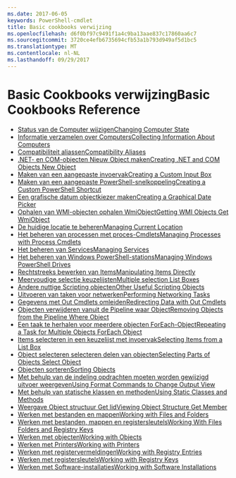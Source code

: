 ```yaml
---
ms.date: 2017-06-05
keywords: PowerShell-cmdlet
title: Basic cookbooks verwijzing
ms.openlocfilehash: d6f0bf97c9491f1a4c9ba13aae837c17860aa6c7
ms.sourcegitcommit: 3720ce4efb6735694cfb53a1b793d949af5d1bc5
ms.translationtype: MT
ms.contentlocale: nl-NL
ms.lasthandoff: 09/29/2017
---
```

# <a name="basic-cookbooks-reference"></a><span data-ttu-id="887eb-103">Basic Cookbooks verwijzing</span><span class="sxs-lookup"><span data-stu-id="887eb-103">Basic Cookbooks Reference</span></span>

- [<span data-ttu-id="887eb-104">Status van de Computer wijzigen</span><span class="sxs-lookup"><span data-stu-id="887eb-104">Changing Computer State</span></span>](Changing-Computer-State.md)
- [<span data-ttu-id="887eb-105">Informatie verzamelen over Computers</span><span class="sxs-lookup"><span data-stu-id="887eb-105">Collecting Information About Computers</span></span>](Collecting-Information-About-Computers.md)
- [<span data-ttu-id="887eb-106">Compatibiliteit aliassen</span><span class="sxs-lookup"><span data-stu-id="887eb-106">Compatibility Aliases</span></span>](Appendix-1---Compatibility-Aliases.md)
- [<span data-ttu-id="887eb-107">.NET- en COM-objecten Nieuw Object maken</span><span class="sxs-lookup"><span data-stu-id="887eb-107">Creating .NET and COM Objects  New Object </span></span>](Creating-.NET-and-COM-Objects--New-Object-.md)
- [<span data-ttu-id="887eb-108">Maken van een aangepaste invoervak</span><span class="sxs-lookup"><span data-stu-id="887eb-108">Creating a Custom Input Box</span></span>](Creating-a-Custom-Input-Box.md)
- [<span data-ttu-id="887eb-109">Maken van een aangepaste PowerShell-snelkoppeling</span><span class="sxs-lookup"><span data-stu-id="887eb-109">Creating a Custom PowerShell Shortcut</span></span>](Appendix-2---Creating-a-Custom-PowerShell-Shortcut.md)
- [<span data-ttu-id="887eb-110">Een grafische datum objectkiezer maken</span><span class="sxs-lookup"><span data-stu-id="887eb-110">Creating a Graphical Date Picker</span></span>](Creating-a-Graphical-Date-Picker.md)
- [<span data-ttu-id="887eb-111">Ophalen van WMI-objecten ophalen WmiObject</span><span class="sxs-lookup"><span data-stu-id="887eb-111">Getting WMI Objects  Get WmiObject </span></span>](Getting-WMI-Objects--Get-WmiObject-.md)
- [<span data-ttu-id="887eb-112">De huidige locatie te beheren</span><span class="sxs-lookup"><span data-stu-id="887eb-112">Managing Current Location</span></span>](Managing-Current-Location.md)
- [<span data-ttu-id="887eb-113">Het beheren van processen met proces-Cmdlets</span><span class="sxs-lookup"><span data-stu-id="887eb-113">Managing Processes with Process Cmdlets</span></span>](Managing-Processes-with-Process-Cmdlets.md)
- [<span data-ttu-id="887eb-114">Het beheren van Services</span><span class="sxs-lookup"><span data-stu-id="887eb-114">Managing Services</span></span>](Managing-Services.md)
- [<span data-ttu-id="887eb-115">Het beheren van Windows PowerShell-stations</span><span class="sxs-lookup"><span data-stu-id="887eb-115">Managing Windows PowerShell Drives</span></span>](Managing-Windows-PowerShell-Drives.md)
- [<span data-ttu-id="887eb-116">Rechtstreeks bewerken van Items</span><span class="sxs-lookup"><span data-stu-id="887eb-116">Manipulating Items Directly</span></span>](Manipulating-Items-Directly.md)
- [<span data-ttu-id="887eb-117">Meervoudige selectie keuzelijsten</span><span class="sxs-lookup"><span data-stu-id="887eb-117">Multiple selection List Boxes</span></span>](Multiple-selection-List-Boxes.md)
- [<span data-ttu-id="887eb-118">Andere nuttige Scripting objecten</span><span class="sxs-lookup"><span data-stu-id="887eb-118">Other Useful Scripting Objects</span></span>](Other-Useful-Scripting-Objects.md)
- [<span data-ttu-id="887eb-119">Uitvoeren van taken voor netwerken</span><span class="sxs-lookup"><span data-stu-id="887eb-119">Performing Networking Tasks</span></span>](Performing-Networking-Tasks.md)
- [<span data-ttu-id="887eb-120">Gegevens met Out Cmdlets omleiden</span><span class="sxs-lookup"><span data-stu-id="887eb-120">Redirecting Data with Out   Cmdlets</span></span>](Redirecting-Data-with-Out---Cmdlets.md)
- [<span data-ttu-id="887eb-121">Objecten verwijderen vanuit de Pipeline waar Object</span><span class="sxs-lookup"><span data-stu-id="887eb-121">Removing Objects from the Pipeline  Where Object </span></span>](Removing-Objects-from-the-Pipeline--Where-Object-.md)
- [<span data-ttu-id="887eb-122">Een taak te herhalen voor meerdere objecten ForEach-Object</span><span class="sxs-lookup"><span data-stu-id="887eb-122">Repeating a Task for Multiple Objects  ForEach Object </span></span>](Repeating-a-Task-for-Multiple-Objects--ForEach-Object-.md)
- [<span data-ttu-id="887eb-123">Items selecteren in een keuzelijst met invoervak</span><span class="sxs-lookup"><span data-stu-id="887eb-123">Selecting Items from a List Box</span></span>](Selecting-Items-from-a-List-Box.md)
- [<span data-ttu-id="887eb-124">Object selecteren selecteren delen van objecten</span><span class="sxs-lookup"><span data-stu-id="887eb-124">Selecting Parts of Objects  Select Object </span></span>](Selecting-Parts-of-Objects--Select-Object-.md)
- [<span data-ttu-id="887eb-125">Objecten sorteren</span><span class="sxs-lookup"><span data-stu-id="887eb-125">Sorting Objects</span></span>](Sorting-Objects.md)
- [<span data-ttu-id="887eb-126">Met behulp van de indeling opdrachten moeten worden gewijzigd uitvoer weergeven</span><span class="sxs-lookup"><span data-stu-id="887eb-126">Using Format Commands to Change Output View</span></span>](Using-Format-Commands-to-Change-Output-View.md)
- [<span data-ttu-id="887eb-127">Met behulp van statische klassen en methoden</span><span class="sxs-lookup"><span data-stu-id="887eb-127">Using Static Classes and Methods</span></span>](Using-Static-Classes-and-Methods.md)
- [<span data-ttu-id="887eb-128">Weergave Object structuur Get lid</span><span class="sxs-lookup"><span data-stu-id="887eb-128">Viewing Object Structure  Get Member </span></span>](Viewing-Object-Structure--Get-Member-.md)
- [<span data-ttu-id="887eb-129">Werken met bestanden en mappen</span><span class="sxs-lookup"><span data-stu-id="887eb-129">Working with Files and Folders</span></span>](Working-with-Files-and-Folders.md)
- [<span data-ttu-id="887eb-130">Werken met bestanden, mappen en registersleutels</span><span class="sxs-lookup"><span data-stu-id="887eb-130">Working With Files Folders and Registry Keys</span></span>](Working-With-Files-Folders-and-Registry-Keys.md)
- [<span data-ttu-id="887eb-131">Werken met objecten</span><span class="sxs-lookup"><span data-stu-id="887eb-131">Working with Objects</span></span>](Working-with-Objects.md)
- [<span data-ttu-id="887eb-132">Werken met Printers</span><span class="sxs-lookup"><span data-stu-id="887eb-132">Working with Printers</span></span>](Working-with-Printers.md)
- [<span data-ttu-id="887eb-133">Werken met registervermeldingen</span><span class="sxs-lookup"><span data-stu-id="887eb-133">Working with Registry Entries</span></span>](Working-with-Registry-Entries.md)
- [<span data-ttu-id="887eb-134">Werken met registersleutels</span><span class="sxs-lookup"><span data-stu-id="887eb-134">Working with Registry Keys</span></span>](Working-with-Registry-Keys.md)
- [<span data-ttu-id="887eb-135">Werken met Software-installaties</span><span class="sxs-lookup"><span data-stu-id="887eb-135">Working with Software Installations</span></span>](Working-with-Software-Installations.md)

